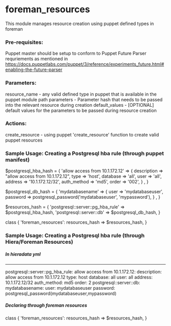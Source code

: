 # foreman_resources #

This module manages resource creation using puppet defined types in foreman

### Pre-requisites: ###
Puppet master should be setup to conform to Puppet Future Parser requriements as mentioned in
https://docs.puppetlabs.com/puppet/3/reference/experiments_future.html#enabling-the-future-parser

### Parameters: ### 

 resource_name - any valid defined type in puppet that is available in the puppet module path
 parameters - Parameter hash that needs to be passed into the relevant resource during creation
 default_values - [OPTIONAL] default values for the parameters to be passed during resource creation

### Actions: ###

 create_resource - using puppet 'create_resource' function to create valid puppet resources

### Sample Usage: Creating a Postgresql hba rule (through puppet manifest) ###
 
 $postgresql_hba_hash = {
    'allow access from 10.1.172.12'  => {
      description => "allow access from 10.1.172.12", 
      type => 'host', 
      database => 'all', 
      user => 'all', 
      address => '10.1.172.12/32', 
      auth_method => 'md5', 
      order => '002',
    }
    ,
 }

 $postgresql_db_hash = {
   'mydatabasename' =>   {
      user => 'mydatabaseuser', 
      password => postgresql_password('mydatabaseuser', 'mypassword'),
    }
  , 
 }

 $resources_hash = {
   'postgresql::server::pg_hba_rule' => $postgresql_hba_hash,
   'postgresql::server::db' => $postgresql_db_hash,
 }

 class { 'foreman_resources':
   resources_hash => $resources_hash, 
 }

### Sample Usage: Creating a Postgresql hba rule (through Hiera/Foreman Resources) ###
 
##### In hieradata yml #####
---
postgresql::server::pg_hba_rule:
  allow access from 10.1.172.12:
    description: allow access from 10.1.172.12
    type: host
    database: all
    user: all
    address: 10.1.172.12/32
    auth_method: md5
    order: 2
postgresql::server::db:
  mydatabasename:
    user: mydatabaseuser
    password: postgresql_password(mydatabaseuser,mypassword)

##### Declaring through foreman resources #####
 class { 'foreman_resources':
   resources_hash => $resources_hash, 
 }
  